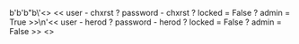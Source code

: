 b'b\'b"b\\\'<> << user - chxrst ? password - chxrst ? locked = False ? admin = True >>\n'<< user - herod ? password - herod ? locked = False ? admin = False >> <>
